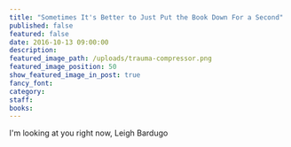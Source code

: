 ```yaml
---
title: "Sometimes It's Better to Just Put the Book Down For a Second"
published: false
featured: false
date: 2016-10-13 09:00:00
description:
featured_image_path: /uploads/trauma-compressor.png
featured_image_position: 50
show_featured_image_in_post: true
fancy_font:
category:
staff:
books:
---
```



I'm looking at you right now, Leigh Bardugo